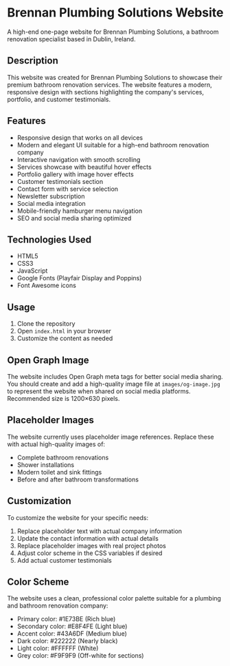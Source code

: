 # Brennan Plumbing Solutions Website

A high-end one-page website for Brennan Plumbing Solutions, a bathroom renovation specialist based in Dublin, Ireland.

## Description

This website was created for Brennan Plumbing Solutions to showcase their premium bathroom renovation services. The website features a modern, responsive design with sections highlighting the company's services, portfolio, and customer testimonials.

## Features

- Responsive design that works on all devices
- Modern and elegant UI suitable for a high-end bathroom renovation company
- Interactive navigation with smooth scrolling
- Services showcase with beautiful hover effects
- Portfolio gallery with image hover effects
- Customer testimonials section
- Contact form with service selection
- Newsletter subscription
- Social media integration
- Mobile-friendly hamburger menu navigation
- SEO and social media sharing optimized

## Technologies Used

- HTML5
- CSS3
- JavaScript
- Google Fonts (Playfair Display and Poppins)
- Font Awesome icons

## Usage

1. Clone the repository
2. Open `index.html` in your browser
3. Customize the content as needed

## Open Graph Image

The website includes Open Graph meta tags for better social media sharing. You should create and add a high-quality image file at `images/og-image.jpg` to represent the website when shared on social media platforms. Recommended size is 1200×630 pixels.

## Placeholder Images

The website currently uses placeholder image references. Replace these with actual high-quality images of:

- Complete bathroom renovations
- Shower installations
- Modern toilet and sink fittings
- Before and after bathroom transformations

## Customization

To customize the website for your specific needs:

1. Replace placeholder text with actual company information
2. Update the contact information with actual details
3. Replace placeholder images with real project photos
4. Adjust color scheme in the CSS variables if desired
5. Add actual customer testimonials

## Color Scheme

The website uses a clean, professional color palette suitable for a plumbing and bathroom renovation company:

- Primary color: #1E73BE (Rich blue)
- Secondary color: #E8F4FE (Light blue)
- Accent color: #43A6DF (Medium blue)
- Dark color: #222222 (Nearly black)
- Light color: #FFFFFF (White)
- Grey color: #F9F9F9 (Off-white for sections) 